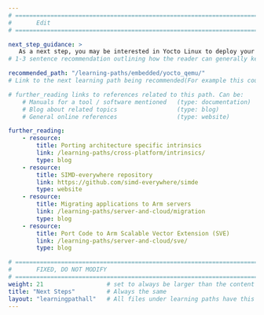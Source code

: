 ```yaml
---
# ================================================================================
#       Edit
# ================================================================================

next_step_guidance: >
   As a next step, you may be interested in Yocto Linux to deploy your workload.
# 1-3 sentence recommendation outlining how the reader can generally keep learning about these topics, and a specific explanation of why the next step is being recommended.

recommended_path: "/learning-paths/embedded/yocto_qemu/"
# Link to the next learning path being recommended(For example this could be /learning-paths/server-and-cloud/mongodb).

# further_reading links to references related to this path. Can be:
    # Manuals for a tool / software mentioned   (type: documentation)
    # Blog about related topics                 (type: blog)
    # General online references                 (type: website) 

further_reading:
    - resource:
        title: Porting architecture specific intrinsics
        link: /learning-paths/cross-platform/intrinsics/
        type: blog
    - resource:
        title: SIMD-everywhere repository
        link: https://github.com/simd-everywhere/simde
        type: website
    - resource:
        title: Migrating applications to Arm servers
        link: /learning-paths/server-and-cloud/migration
        type: blog
    - resource:
        title: Port Code to Arm Scalable Vector Extension (SVE)
        link: /learning-paths/server-and-cloud/sve/
        type: blog

# ================================================================================
#       FIXED, DO NOT MODIFY
# ================================================================================
weight: 21                  # set to always be larger than the content in this path, and one more than 'review'
title: "Next Steps"         # Always the same
layout: "learningpathall"   # All files under learning paths have this same wrapper
---
```

